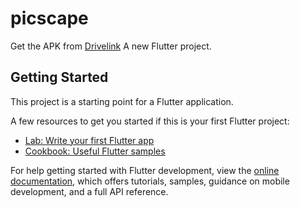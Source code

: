 # picscape

Get the APK from [Drivelink](https://drive.google.com/file/d/1Ofs5OH7pcioM5CDY5lEVj6U_bBSysqtc/view?usp=share_link)
A new Flutter project.

## Getting Started

This project is a starting point for a Flutter application.

A few resources to get you started if this is your first Flutter project:

- [Lab: Write your first Flutter app](https://docs.flutter.dev/get-started/codelab)
- [Cookbook: Useful Flutter samples](https://docs.flutter.dev/cookbook)

For help getting started with Flutter development, view the
[online documentation](https://docs.flutter.dev/), which offers tutorials,
samples, guidance on mobile development, and a full API reference.
